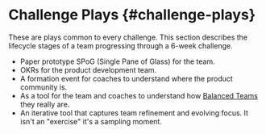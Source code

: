 
# Challenge Plays {#challenge-plays}

These are plays common to every challenge. This section describes the lifecycle stages of a team progressing through a 6-week challenge.

- Paper prototype SPoG (Single Pane of Glass) for the team.
- OKRs for the product development team.
- A formation event for coaches to understand where the product community is.
- As a tool for the team and coaches to understand how [Balanced Teams](https://www.notion.so/8d0e3eb3-3407-4e5b-a4ea-7fad3dddf00e) they really are.
- An iterative tool that captures team refinement and evolving focus. It isn't an "exercise" it's a sampling moment.